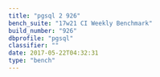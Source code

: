 ```yaml
---
title: "pgsql 2 926"
bench_suite: "17w21 CI Weekly Benchmark"
build_number: "926"
dbprofile: "pgsql"
classifier: ""
date: 2017-05-22T04:32:31
type: "bench"
---
```

